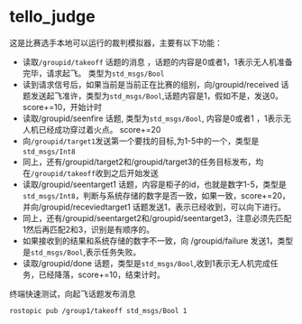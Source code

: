 # tello_judge

这是比赛选手本地可以运行的裁判模拟器，主要有以下功能：

- 读取`/groupid/takeoff` 话题的消息 ，话题的内容是0或者1，1表示无人机准备完毕，请求起飞。 类型为`std_msgs/Bool`
- 读到请求信号后，如果当前是当前正在比赛的组别，向/groupid/received 话题发送起飞准许，类型为`std_msgs/Bool`,话题内容是1，假如不是，发送0。score+=10，开始计时
- 读取/groupid/seenfire 话题, 类型为`std_msgs/Bool`, 内容是0或者1 ，1表示无人机已经成功穿过着火点。 score+=20
- 向`/groupid/target1`发送第一个要找的目标,为1-5中的一个，类型是`std_msgs/Int8`
- 同上，还有/groupid/target2和/groupid/target3的任务目标发布，均在`/groupid/takeoff`收到之后开始发送
- 读取/groupid/seentarget1 话题，内容是柜子的id，也就是数字1-5，类型是`std_msgs/Int8`，判断与系统存储的数字是否一致，如果一致，score+=20，并向/groupid/receviedtarget1 话题发送1，表示已经收到，可以向下进行。
- 同上，还有/groupid/seentarget2和/groupid/seentarget3，注意必须先匹配1然后再匹配2和3，识别是有顺序的。
- 如果接收到的结果和系统存储的数字不一致，向 /groupid/failure 发送1，类型是`std_msgs/Bool`,表示任务失败。 
- 读取/groupid/done 话题，类型是`std_msgs/Bool`,收到1表示无人机完成任务，已经降落，score+=10，结束计时。


终端快速测试，向起飞话题发布消息
```
rostopic pub /group1/takeoff std_msgs/Bool 1
```
